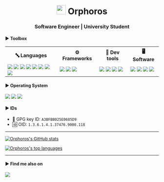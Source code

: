 <h1 align="center"><img src="https://avatars.githubusercontent.com/u/64602077?v=4" width="30px"> Orphoros</h1>
<h3 align="center">Software Engineer | University Student</h3>
</p>

<h4> ▶️ Toolbox </h4>
<table>
  <tr>
    <th>🔤 Languages</th>
    <th>⚙️ Frameworks</th>
    <th>🔨 Dev tools</th>
    <th>🖥️ Software</th>
  </tr>
  <tr>
    <td>
      <img src="https://img.shields.io/badge/java-%23ED8B00.svg?style=for-the-badge&logo=java&logoColor=white">
      <img src="https://img.shields.io/badge/javascript-%23323330.svg?style=for-the-badge&logo=javascript&logoColor=%23F7DF1E">
      <img src="https://img.shields.io/badge/c++-%2300599C.svg?style=for-the-badge&logo=c%2B%2B&logoColor=white">
      <img src="https://img.shields.io/badge/html5-%23E34F26.svg?style=for-the-badge&logo=html5&logoColor=white">
      <img src="https://img.shields.io/badge/css3-%231572B6.svg?style=for-the-badge&logo=css3&logoColor=white">
      <img src="https://img.shields.io/badge/postgres-%23316192.svg?style=for-the-badge&logo=postgresql&logoColor=white">
      <img src="https://img.shields.io/badge/typescript-%23007ACC.svg?style=for-the-badge&logo=typescript&logoColor=white">
      <img src="https://img.shields.io/badge/go-%2300ADD8.svg?style=for-the-badge&logo=go&logoColor=white">
    </td>
    <td>
      <img src="https://img.shields.io/badge/svelte-%23f1413d.svg?style=for-the-badge&logo=svelte&logoColor=white">
      <img src="https://img.shields.io/badge/tailwindcss-%2338B2AC.svg?style=for-the-badge&logo=tailwind-css&logoColor=white">
      <img src="https://img.shields.io/badge/react-%2320232a.svg?style=for-the-badge&logo=react&logoColor=%2361DAFB">
    </td>
    <td>
      <img src="https://img.shields.io/badge/Gradle-02303A.svg?style=for-the-badge&logo=Gradle&logoColor=white">
      <img src="https://img.shields.io/badge/Apache%20Maven-C71A36?style=for-the-badge&logo=Apache%20Maven&logoColor=white">
      <img src="https://img.shields.io/badge/CMake-%23008FBA.svg?style=for-the-badge&logo=cmake&logoColor=white">
      <img src="https://img.shields.io/badge/docker-%230db7ed.svg?style=for-the-badge&logo=docker&logoColor=white">
    </td>
    <td>
      <img src="https://img.shields.io/badge/Visual%20Studio%20Code-0078d7.svg?style=for-the-badge&logo=visual-studio-code&logoColor=white">
      <img src="https://img.shields.io/badge/IntelliJIDEA-000000.svg?style=for-the-badge&logo=intellij-idea&logoColor=white">
      <img src="https://img.shields.io/badge/CLion-black?style=for-the-badge&logo=clion&logoColor=white">
      <img src="https://img.shields.io/badge/Postman-FF6C37?style=for-the-badge&logo=postman&logoColor=white">
    </td>
  </tr>
</table> 

<h4> ▶️ Operating System </h4>
<span>
  <img src="https://img.shields.io/badge/Linux-FCC624?style=for-the-badge&logo=linux&logoColor=black">
  <img src="https://img.shields.io/badge/Windows-0078D6?style=for-the-badge&logo=windows&logoColor=white">
  <img src="https://img.shields.io/badge/MacOS-444444?style=for-the-badge&logo=apple&logoColor=white">
</span>


<h4> ▶️ IDs </h4>

- 🔑 GPG key ID: `A3BFBB025E0685D9`
- 🆔 OID: `1.3.6.1.4.1.37476.9000.118`

---

[![Orphoros's GitHub stats](https://github-readme-stats.vercel.app/api?username=Orphoros&theme=blue-green)](https://github.com/anuraghazra/github-readme-stats)

[![Orphoros's top languages](https://github-readme-stats.vercel.app/api/top-langs/?username=Orphoros&theme=blue-green)](https://github.com/anuraghazra/github-readme-stats)

---

<h4> ▶️ Find me also on </h4>

<a target="_blank" href="https://twitter.com/orphoros"><img src="https://img.shields.io/badge/Twitter-%231DA1F2.svg?style=for-the-badge&logo=Twitter&logoColor=white"></a>
